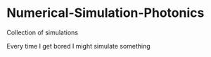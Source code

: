 # Numerical-Simulation-Photonics
 Collection of simulations

 Every time I get bored I might simulate something

